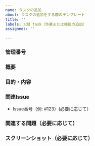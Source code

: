 ```yaml
---
name: タスクの追加
about: タスクの追加をする際のテンプレート
title: ''
labels: add task（作業または機能の追加）
assignees: ''

---
```


### 管理番号
<!--必須項目-->

### 概要

### 目的・内容

### 関連Issue
- Issue番号（例: #123）(必要に応じて）

### 関連する問題（必要に応じて）

### スクリーンショット（必要に応じて）
